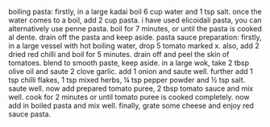 boiling pasta:
firstly, in a large kadai boil 6 cup water and 1 tsp salt.
once the water comes to a boil, add 2 cup pasta. i have used elicoidali pasta, you can alternatively use penne pasta.
boil for 7 minutes, or until the pasta is cooked al dente.
drain off the pasta and keep aside.
pasta sauce preparation:
firstly, in a large vessel with hot boiling water, drop 5 tomato marked x.
also, add 2 dried red chilli and boil for 5 minutes.
drain off and peel the skin of tomatoes.
blend to smooth paste, keep aside.
in a large wok, take 2 tbsp olive oil and saute 2 clove garlic.
add 1 onion and saute well.
further add 1 tsp chilli flakes, 1 tsp mixed herbs, ¼ tsp pepper powder and ½ tsp salt. saute well.
now add prepared tomato puree, 2 tbsp tomato sauce and mix well.
cook for 2 minutes or until tomato puree is cooked completely.
now add in boiled pasta and mix well.
finally, grate some cheese and enjoy red sauce pasta.